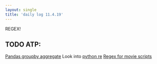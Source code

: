 ```yaml
---
layout: single
title: 'daily log 11.4.19'
---
```





REGEX!

## TODO ATP:
[Pandas groupby aggregate](https://stackoverflow.com/questions/19384532/get-statistics-for-each-group-such-as-count-mean-etc-using-pandas-groupby)
Look into [python re](https://docs.python.org/2/library/re.html#)
[Regex for movie scripts](https://stackoverflow.com/questions/42027013/extracting-dialogs-from-movie-scripts-using-regex/42028043#42028043)